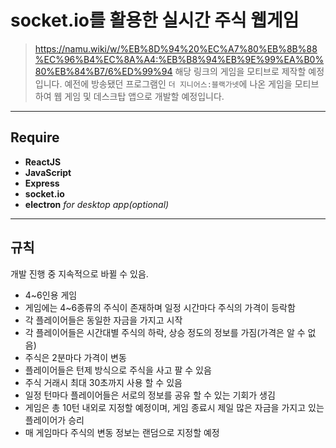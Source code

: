 # socket.io를 활용한 실시간 주식 웹게임
> https://namu.wiki/w/%EB%8D%94%20%EC%A7%80%EB%8B%88%EC%96%B4%EC%8A%A4:%EB%B8%94%EB%9E%99%EA%B0%80%EB%84%B7/6%ED%99%94 해당 링크의 게임을 모티브로 제작할 예정입니다.
예전에 방송됐던 프로그램인 `더 지니어스:블랙가넷`에 나온 게임을 모티브 하여 웹 게임 및 데스크탑 앱으로 개발할 예정입니다.
---

## Require
+ **ReactJS**
+ **JavaScript**
+ **Express**
+ **socket.io**
+ **electron** _for desktop app(optional)_
---
## 규칙
개발 진행 중 지속적으로 바뀔 수 있음.
+ 4~6인용 게임
+ 게임에는 4~6종류의 주식이 존재하며 일정 시간마다 주식의 가격이 등락함
+ 각 플레이어들은 동일한 자금을 가지고 시작
+ 각 플레이어들은 시간대별 주식의 하락, 상승 정도의 정보를 가짐(가격은 알 수 없음)
+ 주식은 2분마다 가격이 변동
+ 플레이어들은 턴제 방식으로 주식을 사고 팔 수 있음
+ 주식 거래시 최대 30초까지 사용 할 수 있음
+ 일정 턴마다 플레이어들은 서로의 정보를 공유 할 수 있는 기회가 생김
+ 게임은 총 10턴 내외로 지정할 예정이며, 게임 종료시 제일 많은 자금을 가지고 있는 플레이어가 승리
+ 매 게임마다 주식의 변동 정보는 랜덤으로 지정할 예정
